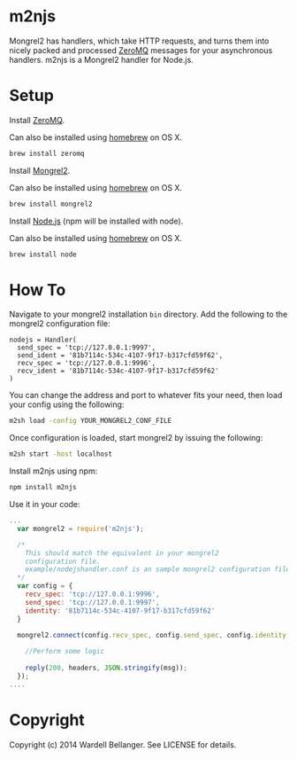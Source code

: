 # m2njs

Mongrel2 has handlers, which take HTTP requests, and turns them into nicely packed and processed [ZeroMQ](http://www.zeromq.org/intro:get-the-software) messages for your asynchronous handlers. m2njs is a Mongrel2 handler for Node.js. 

# Setup

Install [ZeroMQ](http://www.zeromq.org/intro:get-the-software).

Can also be installed using [homebrew](http://brew.sh/) on OS X.

```bash
brew install zeromq
```

Install [Mongrel2](http://mongrel2.org/wiki/quick_start.html).

Can also be installed using [homebrew](http://brew.sh/) on OS X.

```bash
brew install mongrel2
```

Install [Node.js](http://nodejs.org/download/) (npm will be installed with node).

Can also be installed using [homebrew](http://brew.sh/) on OS X.

```bash
brew install node
```

# How To

Navigate to your mongrel2 installation `bin` directory. Add the following to the mongrel2 configuration file:

```config
nodejs = Handler(
  send_spec = 'tcp://127.0.0.1:9997',
  send_ident = '81b7114c-534c-4107-9f17-b317cfd59f62',
  recv_spec = 'tcp://127.0.0.1:9996',
  recv_ident = '81b7114c-534c-4107-9f17-b317cfd59f62'
)
```
You can change the address and port to whatever fits your need, then load your config using the following:

```bash
m2sh load -config YOUR_MONGREL2_CONF_FILE
```

Once configuration is loaded, start mongrel2 by issuing the following:

```bash
m2sh start -host localhost
```

Install m2njs using npm:

```bash
npm install m2njs
```

Use it in your code:

```javascript
...
  var mongrel2 = require('m2njs');

  /*
    This should match the equivalent in your mongrel2 
    configuration file.
    example/nodejshandler.conf is an sample mongrel2 configuration file.
  */
  var config = {
    recv_spec: 'tcp://127.0.0.1:9996',
    send_spec: 'tcp://127.0.0.1:9997',
    identity: '81b7114c-534c-4107-9f17-b317cfd59f62'
  }

  mongrel2.connect(config.recv_spec, config.send_spec, config.identity, function(msg, reply) {
    
    //Perform some logic
    
    reply(200, headers, JSON.stringify(msg));
  });
....
```

# Copyright

Copyright (c) 2014 Wardell Bellanger. See LICENSE for details.

